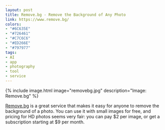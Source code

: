 ```yaml
---
layout: post
title: Remove.bg - Remove the Background of Any Photo
link: https://www.remove.bg/
colors:
- "#6C635E"
- "#726461"
- "#C7C6C6"
- "#ED266E"
- "#797977"
tags:
- AI
- app
- photography
- tool
- service
---
```


{% include image.html image="removebg.jpg" description="Image: Remove.bg" %}

[Remove.bg](https://www.remove.bg/) is a great service that makes it easy for anyone to remove the background of a photo. You can use it with small images for free, and pricing for HD photos seems very fair: you can pay $2 per image, or get a subscription starting at $9 per month.
